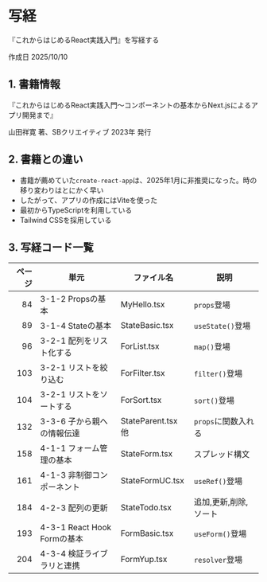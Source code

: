 # 写経

『これからはじめるReact実践入門』を写経する

作成日 2025/10/10

## 1. 書籍情報

『これからはじめるReact実践入門～コンポーネントの基本からNext.jsによるアプリ開発まで』

山田祥寛 著、SBクリエイティブ 2023年 発行

## 2. 書籍との違い

- 書籍が薦めていた`create-react-app`は、2025年1月に非推奨になった。時の移り変わりはとにかく早い
- したがって、アプリの作成にはViteを使った
- 最初からTypeScriptを利用している
- Tailwind CSSを採用している

## 3. 写経コード一覧

| ページ | 単元                        | ファイル名         | 説明                  |
| -----: | --------------------------- | ------------------ | --------------------- |
|     84 | 3-1-2 Propsの基本           | MyHello.tsx        | `props`登場           |
|     89 | 3-1-4 Stateの基本           | StateBasic.tsx     | `useState()`登場      |
|     96 | 3-2-1 配列をリスト化する    | ForList.tsx        | `map()`登場           |
|    103 | 3-2-1 リストを絞り込む      | ForFilter.tsx      | `filter()`登場        |
|    104 | 3-2-1 リストをソートする    | ForSort.tsx        | `sort()`登場          |
|    132 | 3-3-6 子から親への情報伝達  | StateParent.tsx 他 | `props`に関数入れる   |
|    158 | 4-1-1 フォーム管理の基本    | StateForm.tsx      | スプレッド構文        |
|    161 | 4-1-3 非制御コンポーネント  | StateFormUC.tsx    | `useRef()`登場        |
|    184 | 4-2-3 配列の更新            | StateTodo.tsx      | 追加,更新,削除,ソート |
|    193 | 4-3-1 React Hook Formの基本 | FormBasic.tsx      | `useForm()`登場       |
|    204 | 4-3-4 検証ライブラリと連携  | FormYup.tsx        | `resolver`登場   |
